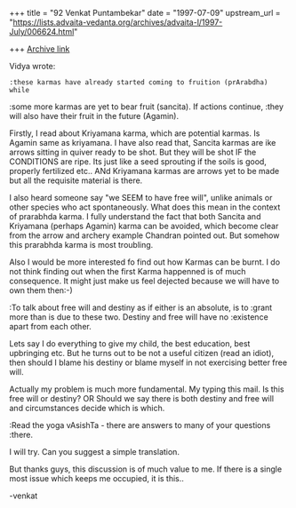 +++
title = "92 Venkat Puntambekar"
date = "1997-07-09"
upstream_url = "https://lists.advaita-vedanta.org/archives/advaita-l/1997-July/006624.html"

+++
[Archive link](https://lists.advaita-vedanta.org/archives/advaita-l/1997-July/006624.html)

Vidya wrote:

    :these karmas have already started coming to fruition (prArabdha) while
   :some more karmas are yet to bear fruit (sancita). If actions continue,
   :they will also have their fruit in the future (Agamin).

Firstly, I read about Kriyamana karma, which are potential karmas. Is Agamin
same as kriyamana. I have also read that, Sancita karmas are ike arrows sitting
in quiver ready to be shot. But they will be shot IF the CONDITIONS are ripe.
 Its
just like a seed sprouting if the soils is good, properly fertilized etc.. ANd
Kriyamana karmas are arrows yet to be made but all the requisite material is
 there.

I also heard someone say "we SEEM to have free will", unlike animals or other
 species
who act spontaneously. What does this mean in the context of prarabhda karma. I
 fully
understand the fact that both Sancita and Kriyamana (perhaps Agamin) karma can
 be avoided,
which become clear from the arrow and archery example Chandran pointed out. But
somehow this prarabhda karma is most troubling.

Also I would be more interested fo find out how Karmas can be burnt. I do not
 think
finding out when the first Karma happenned is of much consequence. It might just
make us feel dejected because we will have to own them then:-)

   :To talk about free will and destiny as if either is an absolute, is to
   :grant more than is due to these two. Destiny and free will have no
   :existence apart from each other.

Lets say I do everything to give my child, the best education, best upbringing
 etc. But
he turns out to be not a useful citizen (read an idiot), then should I blame his
destiny or blame myself in not exercising better free will.

Actually my problem is much more fundamental. My typing this mail. Is this free
 will
or destiny?
OR
Should we say there is both destiny and free will and circumstances decide which
 is which.

   :Read the yoga vAsishTa - there are answers to many of your questions
   :there.

I will try. Can you suggest a simple translation.

But thanks guys, this discussion is of much value to me. If there is a single
 most
issue which keeps me occupied, it is this..

-venkat

